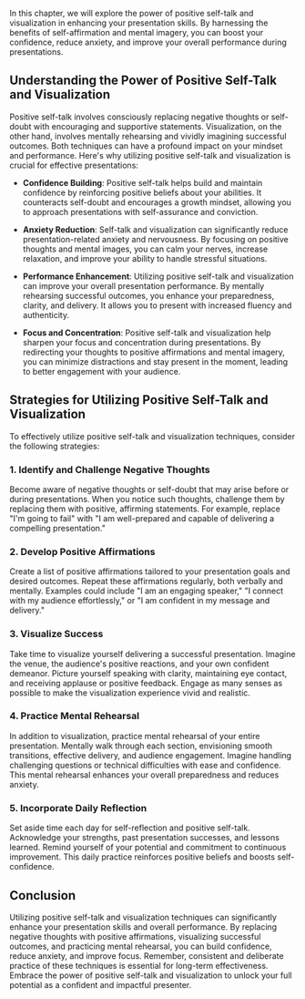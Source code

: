 
In this chapter, we will explore the power of positive self-talk and visualization in enhancing your presentation skills. By harnessing the benefits of self-affirmation and mental imagery, you can boost your confidence, reduce anxiety, and improve your overall performance during presentations.

**Understanding the Power of Positive Self-Talk and Visualization**
-------------------------------------------------------------------

Positive self-talk involves consciously replacing negative thoughts or self-doubt with encouraging and supportive statements. Visualization, on the other hand, involves mentally rehearsing and vividly imagining successful outcomes. Both techniques can have a profound impact on your mindset and performance. Here's why utilizing positive self-talk and visualization is crucial for effective presentations:

* **Confidence Building**: Positive self-talk helps build and maintain confidence by reinforcing positive beliefs about your abilities. It counteracts self-doubt and encourages a growth mindset, allowing you to approach presentations with self-assurance and conviction.

* **Anxiety Reduction**: Self-talk and visualization can significantly reduce presentation-related anxiety and nervousness. By focusing on positive thoughts and mental images, you can calm your nerves, increase relaxation, and improve your ability to handle stressful situations.

* **Performance Enhancement**: Utilizing positive self-talk and visualization can improve your overall presentation performance. By mentally rehearsing successful outcomes, you enhance your preparedness, clarity, and delivery. It allows you to present with increased fluency and authenticity.

* **Focus and Concentration**: Positive self-talk and visualization help sharpen your focus and concentration during presentations. By redirecting your thoughts to positive affirmations and mental imagery, you can minimize distractions and stay present in the moment, leading to better engagement with your audience.

**Strategies for Utilizing Positive Self-Talk and Visualization**
-----------------------------------------------------------------

To effectively utilize positive self-talk and visualization techniques, consider the following strategies:

### **1. Identify and Challenge Negative Thoughts**

Become aware of negative thoughts or self-doubt that may arise before or during presentations. When you notice such thoughts, challenge them by replacing them with positive, affirming statements. For example, replace "I'm going to fail" with "I am well-prepared and capable of delivering a compelling presentation."

### **2. Develop Positive Affirmations**

Create a list of positive affirmations tailored to your presentation goals and desired outcomes. Repeat these affirmations regularly, both verbally and mentally. Examples could include "I am an engaging speaker," "I connect with my audience effortlessly," or "I am confident in my message and delivery."

### **3. Visualize Success**

Take time to visualize yourself delivering a successful presentation. Imagine the venue, the audience's positive reactions, and your own confident demeanor. Picture yourself speaking with clarity, maintaining eye contact, and receiving applause or positive feedback. Engage as many senses as possible to make the visualization experience vivid and realistic.

### **4. Practice Mental Rehearsal**

In addition to visualization, practice mental rehearsal of your entire presentation. Mentally walk through each section, envisioning smooth transitions, effective delivery, and audience engagement. Imagine handling challenging questions or technical difficulties with ease and confidence. This mental rehearsal enhances your overall preparedness and reduces anxiety.

### **5. Incorporate Daily Reflection**

Set aside time each day for self-reflection and positive self-talk. Acknowledge your strengths, past presentation successes, and lessons learned. Remind yourself of your potential and commitment to continuous improvement. This daily practice reinforces positive beliefs and boosts self-confidence.

**Conclusion**
--------------

Utilizing positive self-talk and visualization techniques can significantly enhance your presentation skills and overall performance. By replacing negative thoughts with positive affirmations, visualizing successful outcomes, and practicing mental rehearsal, you can build confidence, reduce anxiety, and improve focus. Remember, consistent and deliberate practice of these techniques is essential for long-term effectiveness. Embrace the power of positive self-talk and visualization to unlock your full potential as a confident and impactful presenter.
